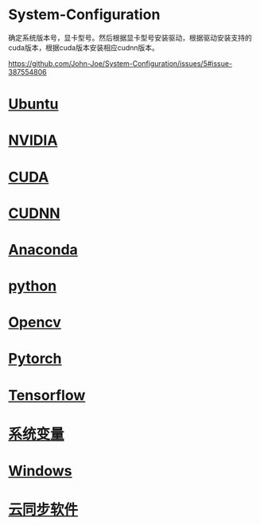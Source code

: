 # System-Configuration
确定系统版本号，显卡型号。然后根据显卡型号安装驱动，根据驱动安装支持的cuda版本，根据cuda版本安装相应cudnn版本。

https://github.com/John-Joe/System-Configuration/issues/5#issue-387554806

# [Ubuntu](Ubuntu.md)
# [NVIDIA](NVIDIA.md)
# [CUDA](CUDA.md)
# [CUDNN](CUDNN.md)
# [Anaconda](Anaconda.md)
# [python](python.md)
# [Opencv](OpenCV.md)
# [Pytorch](Pytorch.md)
# [Tensorflow](Tensorflow.md)
# [系统变量](系统变量.md)
# [Windows](Windows.md)
# [云同步软件](云同步软件.md)
